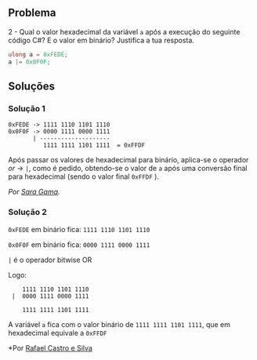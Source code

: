 ## Problema

2 - Qual o valor hexadecimal da variável `a` após a execução do seguinte código
C#? E o valor em binário? Justifica a tua resposta.

```cs
ulong a = 0xFEDE;
a |= 0x0F0F;
```

## Soluções

### Solução 1

```text
0xFEDE -> 1111 1110 1101 1110
0x0F0F -> 0000 1111 0000 1111
       | --------------------
          1111 1111 1101 1111  = 0xFFDF
```

Após passar os valores de hexadecimal para binário, aplica-se o operador 
*or* -> `|`, como é pedido, obtendo-se o valor de `a` após uma conversão 
final para hexadecimal (sendo o valor final `0xFFDF` ).

*Por [Sara Gama](https://github.com/serapinta).*

### Solução 2

`0xFEDE` em binário fica: `1111 1110 1101 1110`

`0x0F0F` em binário fica: `0000 1111 0000 1111`

`|` é o operador bitwise OR

Logo:

```text
    1111 1110 1101 1110
 |  0000 1111 0000 1111

    1111 1111 1101 1111

```

A variável `a` fica com o valor binário de `1111 1111 1101 1111`, que em hexadecimal equivale a `0xFFDF`

*Por [Rafael Castro e Silva](https://github.com/RafaelCS-Aula)
